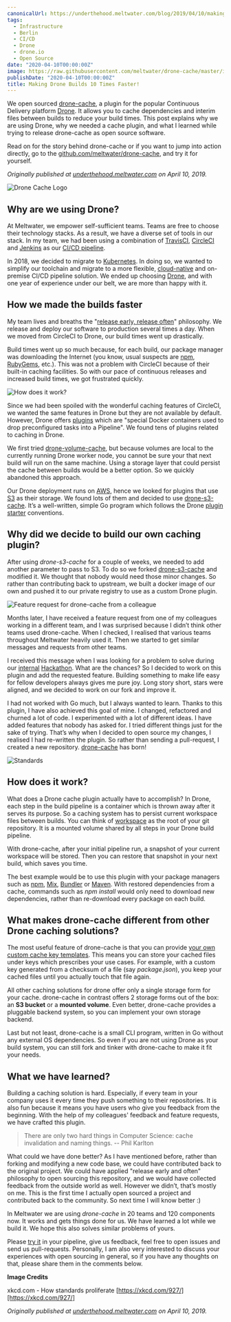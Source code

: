 ```yaml
---
canonicalUrl: https://underthehood.meltwater.com/blog/2019/04/10/making-drone-builds-10-times-faster/
tags:
  - Infrastructure
  - Berlin
  - CI/CD
  - Drone
  - drone.io
  - Open Source
date: "2020-04-10T00:00:00Z"
image: https://raw.githubusercontent.com/meltwater/drone-cache/master/images/drone_gopher.png
publishDate: "2020-04-10T00:00:00Z"
title: Making Drone Builds 10 Times Faster!
---
```


We open sourced [drone-cache][drone-cache], a plugin for the popular Continuous Delivery platform [Drone][drone]. It allows you to cache dependencies and interim files between builds to reduce your build times. This post explains why we are using Drone, why we needed a cache plugin, and what I learned while trying to release drone-cache as open source software.

Read on for the story behind drone-cache or if you want to jump into action directly, go to the [github.com/meltwater/drone-cache][drone-cache], and try it for yourself.

_Originally published at_ [_underthehood.meltwater.com_](https://underthehood.meltwater.com/blog/2019/04/10/making-drone-builds-10-times-faster/) _on April 10, 2019._

![Drone Cache Logo](https://raw.githubusercontent.com/meltwater/drone-cache/master/images/drone_gopher.png)

## Why are we using Drone?

At Meltwater, we empower self-sufficient teams. Teams are free to choose their technology stacks. As a result, we have a diverse set of tools in our stack. In my team, we had been using a combination of [TravisCI][travisci], [CircleCI][circleci] and [Jenkins][jenkins] as our [CI/CD pipeline][ci/cd-pipeline].

In 2018, we decided to migrate to [Kubernetes][kubernetes]. In doing so, we wanted to simplify our toolchain and migrate to a more flexible, [cloud-native][cloud-native] and on-premise CI/CD pipeline solution. We ended up choosing [Drone][drone], and with one year of experience under our belt, we are more than happy with it.

## How we made the builds faster

My team lives and breaths the "[release early, release often][release-early,-release-often]" philosophy. We release and deploy our software to production several times a day. When we moved from CircleCI to Drone, our build times went up drastically.

Build times went up so much because, for each build, our package manager was downloading the Internet (you know, usual suspects are [npm][npm], [RubyGems][rubygems], etc.). This was not a problem with CircleCI because of their built-in caching facilities. So with our pace of continuous releases and increased build times, we got frustrated quickly.

![How does it work?](https://raw.githubusercontent.com/meltwater/drone-cache/master/images/diagram.png)

Since we had been spoiled with the wonderful caching features of CircleCI, we wanted the same features in Drone but they are not available by default. However, Drone offers [plugins][plugins] which are "special Docker containers used to drop preconfigured tasks into a Pipeline". We found tens of plugins related to caching in Drone.

We first tried [drone-volume-cache][drone-volume-cache], but because volumes are local to the currently running Drone worker node, you cannot be sure your that next build will run on the same machine. Using a storage layer that could persist the cache between builds would be a better option. So we quickly abandoned this approach.

Our Drone deployment runs on [AWS][aws], hence we looked for plugins that use [S3][s3] as their storage. We found lots of them and decided to use [drone-s3-cache][drone-s3-cache]. It’s a well-written, simple Go program which follows the Drone [plugin starter][plugin-starter] conventions.

## Why did we decide to build our own caching plugin?

After using _drone-s3-cache_ for a couple of weeks, we needed to add another parameter to pass to S3. To do so we forked [drone-s3-cache][drone-s3-cache] and modified it. We thought that nobody would need those minor changes. So rather than contributing back to upstream, we built a docker image of our own and pushed it to our private registry to use as a custom Drone plugin.

![Feature request for drone-cache from a colleague](https://raw.githubusercontent.com/meltwater/drone-cache/master/images/slack_comment.png)

Months later, I have received a feature request from one of my colleagues working in a different team, and I was surprised because I didn’t think other teams used drone-cache. When I checked, I realised that various teams throughout Meltwater heavily used it. Then we started to get similar messages and requests from other teams.

I received this message when I was looking for a problem to solve during our [internal][internal] [Hackathon][hackathon]. What are the chances? So I decided to work on this plugin and add the requested feature. Building something to make life easy for fellow developers always gives me pure joy. Long story short, stars were aligned, and we decided to work on our fork and improve it.

I had not worked with Go much, but I always wanted to learn. Thanks to this plugin, I have also achieved this goal of mine. I changed, refactored and churned a lot of code. I experimented with a lot of different ideas. I have added features that nobody has asked for. I tried different things just for the sake of trying. That’s why when I decided to open source my changes, I realised I had re-written the plugin. So rather than sending a pull-request, I created a new repository. [drone-cache][drone-cache] has born!

![Standards](https://imgs.xkcd.com/comics/standards.png)

## How does it work?

What does a Drone cache plugin actually have to accomplish? In Drone, each step in the build pipeline is a container which is thrown away after it serves its purpose. So a caching system has to persist current workspace files between builds. You can think of [workspace][workspace] as the root of your git repository. It is a mounted volume shared by all steps in your Drone build pipeline.

With drone-cache, after your initial pipeline run, a snapshot of your current workspace will be stored. Then you can restore that snapshot in your next build, which saves you time.

The best example would be to use this plugin with your package managers such as [npm][npm], [Mix][mix], [Bundler][bundler] or [Maven][maven]. With restored dependencies from a cache, commands such as _npm install_ would only need to download new dependencies, rather than re-download every package on each build.

## What makes drone-cache different from other Drone caching solutions?

The most useful feature of drone-cache is that you can provide [your own custom cache key templates][your-own-custom-cache-key-templates]. This means you can store your cached files under keys which prescribes your use cases. For example, with a custom key generated from a checksum of a file (say _package.json_), you keep your cached files until you actually touch that file again.

All other caching solutions for drone offer only a single storage form for your cache. drone-cache in contrast offers 2 storage forms out of the box: an **S3 bucket** or a **mounted volume**. Even better, drone-cache provides a pluggable backend system, so you can implement your own storage backend.

Last but not least, drone-cache is a small CLI program, written in Go without any external OS dependencies. So even if you are not using Drone as your build system, you can still fork and tinker with drone-cache to make it fit your needs.

## What we have learned?

Building a caching solution is hard. Especially, if every team in your company uses it every time they push something to their repositories. It is also fun because it means you have users who give you feedback from the beginning. With the help of my colleagues' feedback and feature requests, we have crafted this plugin.

> There are only two hard things in Computer Science: cache invalidation and naming things.
> -- Phil Karlton

What could we have done better? As I have mentioned before, rather than forking and modifying a new code base, we could have contributed back to the original project. We could have applied "release early and often" philosophy to open sourcing this repository, and we would have collected feedback from the outside world as well. However we didn’t, that’s mostly on me. This is the first time I actually open sourced a project and contributed back to the community. So next time I will know better :)

In Meltwater we are using _drone-cache_ in 20 teams and 120 components now. It works and gets things done for us. We have learned a lot while we build it. We hope this also solves similar problems of yours.

Please [try it][drone-cache] in your pipeline, give us feedback, feel free to open issues and send us pull-requests. Personally, I am also very interested to discuss your experiences with open sourcing in general, so if you have any thoughts on that, please share them in the comments below.

**Image Credits**

xkcd.com - How standards proliferate [https://xkcd.com/927/][https://xkcd.com/927/]

_Originally published at_ [_underthehood.meltwater.com_](https://underthehood.meltwater.com/blog/2019/04/10/making-drone-builds-10-times-faster/) _on April 10, 2019._

[drone-cache]: https://github.com/meltwater/drone-cache
[drone]: https://drone.io/
[travisci]: https://travis-ci.com/
[circleci]: https://circleci.com/
[jenkins]: https://jenkins.io/
[ci/cd-pipeline]: https://en.wikipedia.org/wiki/CI/CD
[kubernetes]: https://kubernetes.io/
[cloud-native]: https://github.com/cncf/toc/blob/master/DEFINITION.md
[release-early,-release-often]: https://en.wikipedia.org/wiki/Release_early,_release_often
[npm]: https://www.npmjs.com/
[rubygems]: https://rubygems.org/
[plugins]: http://plugins.drone.io/
[drone-volume-cache]: https://github.com/Drillster/drone-volume-cache
[aws]: https://aws.amazon.com/
[s3]: https://aws.amazon.com/s3/
[drone-s3-cache]: https://github.com/bsm/drone-s3-cache
[plugin-starter]: https://github.com/drone/drone-plugin-starter
[internal]: https://underthehood.meltwater.com/blog/2014/08/18/meltwhatever-innovation-day-at-meltwater/
[hackathon]: https://en.wikipedia.org/wiki/Hackathon
[workspace]: https://docs.drone.io/user-guide/pipeline/steps
[mix]: https://elixir-lang.org/getting-started/mix-otp/introduction-to-mix.html
[bundler]: https://bundler.io/
[maven]: https://maven.apache.org/
[your-own-custom-cache-key-templates]: https://github.com/meltwater/drone-cache/blob/master/docs/cache_key_templates.md
[https://xkcd.com/927/]: https://xkcd.com/927/
